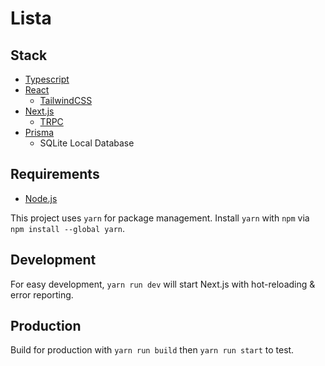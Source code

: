 # Lista

## Stack

- [Typescript][typescript]
- [React][react]
  - [TailwindCSS][tailwind-css]
- [Next.js][next-js]
  - [TRPC][trpc]
- [Prisma][prisma]
  - SQLite Local Database

## Requirements

- [Node.js][node-js]

This project uses `yarn` for package management. Install `yarn` with `npm` via `npm install --global yarn`.

## Development

For easy development, `yarn run dev` will start Next.js with hot-reloading & error reporting.

## Production

Build for production with `yarn run build` then `yarn run start` to test.

[node-js]: https://nodejs.org/en/download/
[next-js]: https://nextjs.org/
[prisma]: https://www.prisma.io/
[trpc]: https://trpc.io/
[typescript]: https://www.typescriptlang.org/
[react]: https://reactjs.org/
[tailwind-css]: https://tailwindcss.com/
